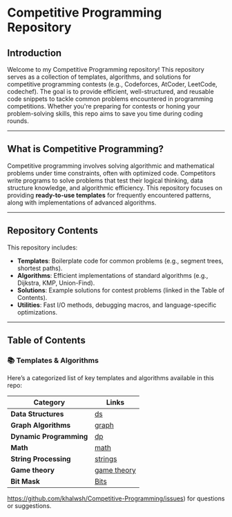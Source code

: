 # Competitive Programming Repository

## Introduction

Welcome to my Competitive Programming repository! This repository serves as a collection of templates, algorithms, and solutions for competitive programming contests (e.g., Codeforces, AtCoder, LeetCode, codechef). The goal is to provide efficient, well-structured, and reusable code snippets to tackle common problems encountered in programming competitions. Whether you're preparing for contests or honing your problem-solving skills, this repo aims to save you time during coding rounds.

---

## What is Competitive Programming?

Competitive programming involves solving algorithmic and mathematical problems under time constraints, often with optimized code. Competitors write programs to solve problems that test their logical thinking, data structure knowledge, and algorithmic efficiency. This repository focuses on providing **ready-to-use templates** for frequently encountered patterns, along with implementations of advanced algorithms.

---

## Repository Contents

This repository includes:
- **Templates**: Boilerplate code for common problems (e.g., segment trees, shortest paths).
- **Algorithms**: Efficient implementations of standard algorithms (e.g., Dijkstra, KMP, Union-Find).
- **Solutions**: Example solutions for contest problems (linked in the Table of Contents).
- **Utilities**: Fast I/O methods, debugging macros, and language-specific optimizations.

---

## Table of Contents

### 📚 Templates & Algorithms
Here’s a categorized list of key templates and algorithms available in this repo:

| Category               | Links                                                                                     |
|------------------------|------------------------------------------------------------------------------------------|
| **Data Structures**    | [ds](https://github.com/khalwsh/Competitive-Programming/tree/main/data%20structure)
| **Graph Algorithms**   | [graph](https://github.com/khalwsh/Competitive-Programming/tree/main/Graph)
| **Dynamic Programming**| [dp](https://github.com/khalwsh/Competitive-Programming/tree/main/dp)
| **Math**               | [math](https://github.com/khalwsh/Competitive-Programming/tree/main/Math)
| **String Processing**  | [strings](https://github.com/khalwsh/Competitive-Programming/tree/main/Strings)
| **Game theory**        | [game theory](https://github.com/khalwsh/Competitive-Programming/tree/main/Game%20theory)
| **Bit Mask**           | [Bits](https://github.com/khalwsh/Competitive-Programming/tree/main/BitMasking)

https://github.com/khalwsh/Competitive-Programming/issues) for questions or suggestions.
